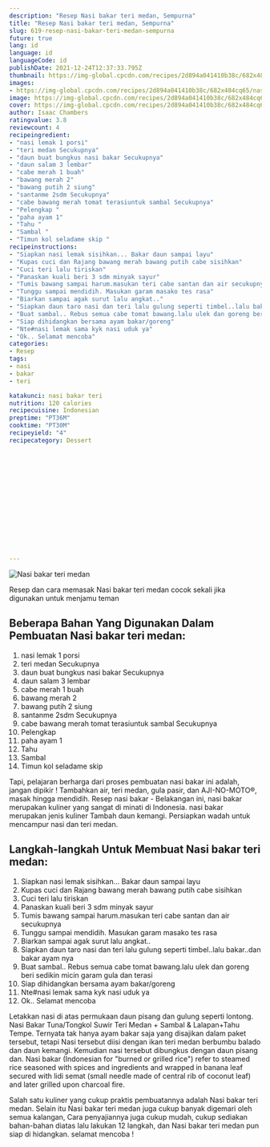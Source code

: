 ```yaml
---
description: "Resep Nasi bakar teri medan, Sempurna"
title: "Resep Nasi bakar teri medan, Sempurna"
slug: 619-resep-nasi-bakar-teri-medan-sempurna
future: true
lang: id
language: id
languageCode: id
publishDate: 2021-12-24T12:37:33.795Z 
thumbnail: https://img-global.cpcdn.com/recipes/2d894a041410b38c/682x484cq65/nasi-bakar-teri-medan-foto-resep-utama.webp
images:
- https://img-global.cpcdn.com/recipes/2d894a041410b38c/682x484cq65/nasi-bakar-teri-medan-foto-resep-utama.webp
image: https://img-global.cpcdn.com/recipes/2d894a041410b38c/682x484cq65/nasi-bakar-teri-medan-foto-resep-utama.webp
cover: https://img-global.cpcdn.com/recipes/2d894a041410b38c/682x484cq65/nasi-bakar-teri-medan-foto-resep-utama.webp
author: Isaac Chambers
ratingvalue: 3.8
reviewcount: 4
recipeingredient:
- "nasi lemak 1 porsi"
- "teri medan Secukupnya"
- "daun buat bungkus nasi bakar Secukupnya"
- "daun salam 3 lembar"
- "cabe merah 1 buah"
- "bawang merah 2"
- "bawang putih 2 siung"
- "santanme 2sdm Secukupnya"
- "cabe bawang merah tomat terasiuntuk sambal Secukupnya"
- "Pelengkap "
- "paha ayam 1"
- "Tahu "
- "Sambal "
- "Timun kol seladame skip "
recipeinstructions:
- "Siapkan nasi lemak sisihkan... Bakar daun sampai layu"
- "Kupas cuci dan Rajang bawang merah bawang putih cabe sisihkan"
- "Cuci teri lalu tiriskan"
- "Panaskan kuali beri 3 sdm minyak sayur"
- "Tumis bawang sampai harum.masukan teri cabe santan dan air secukupnya"
- "Tunggu sampai mendidih. Masukan garam masako tes rasa"
- "Biarkan sampai agak surut lalu angkat.."
- "Siapkan daun taro nasi dan teri lalu gulung seperti timbel..lalu bakar..dan bakar ayam nya"
- "Buat sambal.. Rebus semua cabe tomat bawang.lalu ulek dan goreng beri sedikin micin garam gula dan terasi"
- "Siap dihidangkan bersama ayam bakar/goreng"
- "Nte#nasi lemak sama kyk nasi uduk ya"
- "Ok.. Selamat mencoba"
categories:
- Resep
tags:
- nasi
- bakar
- teri

katakunci: nasi bakar teri 
nutrition: 120 calories
recipecuisine: Indonesian
preptime: "PT36M"
cooktime: "PT30M"
recipeyield: "4"
recipecategory: Dessert


     
    
    
    
    
    
    
    
    
    
    
      
    
---
```



![Nasi bakar teri medan](https://img-global.cpcdn.com/recipes/2d894a041410b38c/682x484cq65/nasi-bakar-teri-medan-foto-resep-utama.webp)

Resep dan cara memasak  Nasi bakar teri medan cocok sekali jika digunakan untuk menjamu teman

<!--inarticleads1-->

## Beberapa Bahan Yang Digunakan Dalam Pembuatan Nasi bakar teri medan:

1. nasi lemak 1 porsi
1. teri medan Secukupnya
1. daun buat bungkus nasi bakar Secukupnya
1. daun salam 3 lembar
1. cabe merah 1 buah
1. bawang merah 2
1. bawang putih 2 siung
1. santanme 2sdm Secukupnya
1. cabe bawang merah tomat terasiuntuk sambal Secukupnya
1. Pelengkap 
1. paha ayam 1
1. Tahu 
1. Sambal 
1. Timun kol seladame skip 

Tapi, pelajaran berharga dari proses pembuatan nasi bakar ini adalah, jangan dipikir ! Tambahkan air, teri medan, gula pasir, dan AJI-NO-MOTO®, masak hingga mendidih. Resep nasi bakar - Belakangan ini, nasi bakar merupakan kuliner yang sangat di minati di Indonesia. nasi bakar merupakan jenis kuliner Tambah daun kemangi. Persiapkan wadah untuk mencampur nasi dan teri medan. 

<!--inarticleads2-->

## Langkah-langkah Untuk Membuat Nasi bakar teri medan:

1. Siapkan nasi lemak sisihkan... Bakar daun sampai layu
1. Kupas cuci dan Rajang bawang merah bawang putih cabe sisihkan
1. Cuci teri lalu tiriskan
1. Panaskan kuali beri 3 sdm minyak sayur
1. Tumis bawang sampai harum.masukan teri cabe santan dan air secukupnya
1. Tunggu sampai mendidih. Masukan garam masako tes rasa
1. Biarkan sampai agak surut lalu angkat..
1. Siapkan daun taro nasi dan teri lalu gulung seperti timbel..lalu bakar..dan bakar ayam nya
1. Buat sambal.. Rebus semua cabe tomat bawang.lalu ulek dan goreng beri sedikin micin garam gula dan terasi
1. Siap dihidangkan bersama ayam bakar/goreng
1. Nte#nasi lemak sama kyk nasi uduk ya
1. Ok.. Selamat mencoba


Letakkan nasi di atas permukaan daun pisang dan gulung seperti lontong. Nasi Bakar Tuna/Tongkol Suwir Teri Medan + Sambal &amp; Lalapan+Tahu Tempe. Ternyata tak hanya ayam bakar saja yang disajikan dalam paket tersebut, tetapi Nasi tersebut diisi dengan ikan teri medan berbumbu balado dan daun kemangi. Kemudian nasi tersebut dibungkus dengan daun pisang dan. Nasi bakar (Indonesian for &#34;burned or grilled rice&#34;) refer to steamed rice seasoned with spices and ingredients and wrapped in banana leaf secured with lidi semat (small needle made of central rib of coconut leaf) and later grilled upon charcoal fire. 

Salah satu kuliner yang cukup praktis pembuatannya adalah  Nasi bakar teri medan. Selain itu  Nasi bakar teri medan  juga cukup banyak digemari oleh semua kalangan, Cara penyajiannya juga cukup mudah, cukup sediakan bahan-bahan diatas lalu lakukan 12 langkah, dan  Nasi bakar teri medan  pun siap di hidangkan. selamat mencoba !

